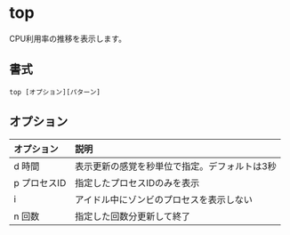 # top

CPU利用率の推移を表示します。

## 書式

```
top [オプション][パターン]
```

## オプション

|オプション|説明|
|:--|:--|
|d 時間|表示更新の感覚を秒単位で指定。デフォルトは3秒|
|p プロセスID|指定したプロセスIDのみを表示|
|i|アイドル中にゾンビのプロセスを表示しない|
|n 回数|指定した回数分更新して終了|
